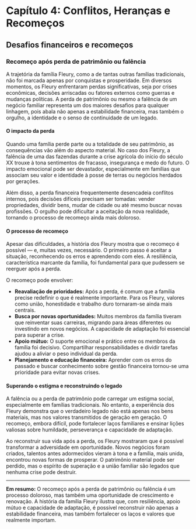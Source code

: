 
# Capítulo 4: Conflitos, Heranças e Recomeços

## Desafios financeiros e recomeços

### Recomeço após perda de patrimônio ou falência

A trajetória da família Fleury, como a de tantas outras famílias tradicionais, não foi marcada apenas por conquistas e prosperidade. Em diversos momentos, os Fleury enfrentaram perdas significativas, seja por crises econômicas, decisões arriscadas ou fatores externos como guerras e mudanças políticas. A perda de patrimônio ou mesmo a falência de um negócio familiar representa um dos maiores desafios para qualquer linhagem, pois abala não apenas a estabilidade financeira, mas também o orgulho, a identidade e o senso de continuidade de um legado.

#### O impacto da perda

Quando uma família perde parte ou a totalidade de seu patrimônio, as consequências vão além do aspecto material. No caso dos Fleury, a falência de uma das fazendas durante a crise agrícola do início do século XX trouxe à tona sentimentos de fracasso, insegurança e medo do futuro. O impacto emocional pode ser devastador, especialmente em famílias que associam seu valor e identidade à posse de terras ou negócios herdados por gerações.

Além disso, a perda financeira frequentemente desencadeia conflitos internos, pois decisões difíceis precisam ser tomadas: vender propriedades, dividir bens, mudar de cidade ou até mesmo buscar novas profissões. O orgulho pode dificultar a aceitação da nova realidade, tornando o processo de recomeço ainda mais doloroso.

#### O processo de recomeço

Apesar das dificuldades, a história dos Fleury mostra que o recomeço é possível — e, muitas vezes, necessário. O primeiro passo é aceitar a situação, reconhecendo os erros e aprendendo com eles. A resiliência, característica marcante da família, foi fundamental para que pudessem se reerguer após a perda.

O recomeço pode envolver:

- **Reavaliação de prioridades:** Após a perda, é comum que a família precise redefinir o que é realmente importante. Para os Fleury, valores como união, honestidade e trabalho duro tornaram-se ainda mais centrais.
- **Busca por novas oportunidades:** Muitos membros da família tiveram que reinventar suas carreiras, migrando para áreas diferentes ou investindo em novos negócios. A capacidade de adaptação foi essencial para superar a crise.
- **Apoio mútuo:** O suporte emocional e prático entre os membros da família foi decisivo. Compartilhar responsabilidades e dividir tarefas ajudou a aliviar o peso individual da perda.
- **Planejamento e educação financeira:** Aprender com os erros do passado e buscar conhecimento sobre gestão financeira tornou-se uma prioridade para evitar novas crises.

#### Superando o estigma e reconstruindo o legado

A falência ou a perda de patrimônio pode carregar um estigma social, especialmente em famílias tradicionais. No entanto, a experiência dos Fleury demonstra que o verdadeiro legado não está apenas nos bens materiais, mas nos valores transmitidos de geração em geração. O recomeço, embora difícil, pode fortalecer laços familiares e ensinar lições valiosas sobre humildade, perseverança e capacidade de adaptação.

Ao reconstruir sua vida após a perda, os Fleury mostraram que é possível transformar a adversidade em oportunidade. Novos negócios foram criados, talentos antes adormecidos vieram à tona e a família, mais unida, encontrou novas formas de prosperar. O patrimônio material pode ser perdido, mas o espírito de superação e a união familiar são legados que nenhuma crise pode destruir.

---

**Em resumo:** O recomeço após a perda de patrimônio ou falência é um processo doloroso, mas também uma oportunidade de crescimento e renovação. A história da família Fleury ilustra que, com resiliência, apoio mútuo e capacidade de adaptação, é possível reconstruir não apenas a estabilidade financeira, mas também fortalecer os laços e valores que realmente importam.
```
